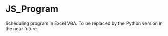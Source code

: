 # JS_Program
Scheduling program in Excel VBA. To be replaced by the Python version in the near future. 
